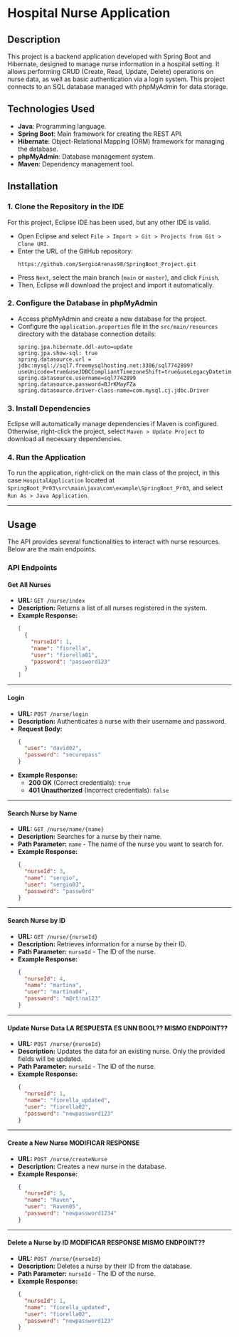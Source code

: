 # Hospital Nurse Application

## Description

This project is a backend application developed with Spring Boot and Hibernate, designed to manage nurse information in a hospital setting. It allows performing CRUD (Create, Read, Update, Delete) operations on nurse data, as well as basic authentication via a login system. This project connects to an SQL database managed with phpMyAdmin for data storage.

## Technologies Used
- **Java**: Programming language.
- **Spring Boot**: Main framework for creating the REST API.
- **Hibernate**: Object-Relational Mapping (ORM) framework for managing the database.
- **phpMyAdmin**: Database management system.
- **Maven**: Dependency management tool.

## Installation

### 1. Clone the Repository in the IDE
For this project, Eclipse IDE has been used, but any other IDE is valid.
   - Open Eclipse and select `File > Import > Git > Projects from Git > Clone URI`.
   - Enter the URL of the GitHub repository:
     ```plaintext
     https://github.com/SergioArenas98/SpringBoot_Project.git
     ```
   - Press `Next`, select the main branch (`main` or `master`), and click `Finish`.
   - Then, Eclipse will download the project and import it automatically.

### 2. Configure the Database in phpMyAdmin
   - Access phpMyAdmin and create a new database for the project.
   - Configure the `application.properties` file in the `src/main/resources` directory with the database connection details:
     ```properties
     spring.jpa.hibernate.ddl-auto=update
     spring.jpa.show-sql: true
     spring.datasource.url = jdbc:mysql://sql7.freemysqlhosting.net:3306/sql7742899?useUnicode=true&useJDBCCompliantTimezoneShift=true&useLegacyDatetimeCode=false&serverTimezone=UTC
     spring.datasource.username=sql7742899
     spring.datasource.password=BJrKMayFZa
     spring.datasource.driver-class-name=com.mysql.cj.jdbc.Driver
     ```

### 3. Install Dependencies
   Eclipse will automatically manage dependencies if Maven is configured. Otherwise, right-click the project, select `Maven > Update Project` to download all necessary dependencies.

### 4. Run the Application
   To run the application, right-click on the main class of the project, in this case `HospitalApplication` located at `SpringBoot_Pr03\src\main\java\com\example\SpringBoot_Pr03`, and select `Run As > Java Application`.
  
---

## Usage

The API provides several functionalities to interact with nurse resources. Below are the main endpoints.

### API Endpoints

#### **Get All Nurses**
- **URL:** `GET /nurse/index`
- **Description:** Returns a list of all nurses registered in the system.
- **Example Response:**
    ```json
    [
      {
        "nurseId": 1,
        "name": "fiorella",
        "user": "fiorella01",
        "password": "password123"
      }
    ]
    ```

---

#### **Login**
- **URL:** `POST /nurse/login`
- **Description:** Authenticates a nurse with their username and password.
- **Request Body:**
    ```json
    {
      "user": "david02",
      "password": "securepass"
    }
    ```
- **Example Response:**
  - **200 OK** (Correct credentials): `true`
  - **401 Unauthorized** (Incorrect credentials): `false`

---

#### **Search Nurse by Name**
- **URL:** `GET /nurse/name/{name}`
- **Description:** Searches for a nurse by their name.
- **Path Parameter:** `name` - The name of the nurse you want to search for.
- **Example Response:**
  ```json
  {
    "nurseId": 3,
    "name": "sergio",
    "user": "sergio03",
    "password": "passw0rd"
  }
  ```

---

#### **Search Nurse by ID**
- **URL:** `GET /nurse/{nurseId}`
- **Description:** Retrieves information for a nurse by their ID.
- **Path Parameter:** `nurseId` - The ID of the nurse.
- **Example Response:**
  ```json
  {
    "nurseId": 4,
    "name": "martina",
    "user": "martina04",
    "password": "m@rt!na123"
  }
  ```

---

#### **Update Nurse Data**   LA RESPUESTA ES UNN BOOL?? MISMO ENDPOINT??
- **URL:** `POST /nurse/{nurseId}` 
- **Description:** Updates the data for an existing nurse. Only the provided fields will be updated.
- **Path Parameter:** `nurseId` - The ID of the nurse.
- **Example Response:** 
  ```json
  {
    "nurseId": 1,
    "name": "fiorella_updated",
    "user": "fiorella02",
    "password": "newpassword123"
  }
  ```

---

#### **Create a New Nurse**  MODIFICAR RESPONSE
- **URL:** `POST /nurse/createNurse`
- **Description:** Creates a new nurse in the database.
- **Example Response:**
  ```json
  {
    "nurseId": 5,
    "name": "Raven",
    "user": "Raven05",
    "password": "newpassword1234"
  }
  ```

---

#### **Delete a Nurse by ID** MODIFICAR RESPONSE MISMO ENDPOINT??
- **URL:** `POST /nurse/{nurseId}`
- **Description:** Deletes a nurse by their ID from the database.
- **Path Parameter:** `nurseId` - The ID of the nurse.
- **Example Response:**
  ```json
  {
    "nurseId": 1,
    "name": "fiorella_updated",
    "user": "fiorella02",
    "password": "newpassword123"
  }
  ```
  
